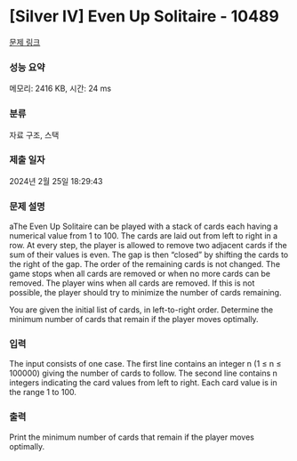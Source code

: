 # [Silver IV] Even Up Solitaire - 10489 

[문제 링크](https://www.acmicpc.net/problem/10489) 

### 성능 요약

메모리: 2416 KB, 시간: 24 ms

### 분류

자료 구조, 스택

### 제출 일자

2024년 2월 25일 18:29:43

### 문제 설명

<p>aThe Even Up Solitaire can be played with a stack of cards each having a numerical value from 1 to 100. The cards are laid out from left to right in a row. At every step, the player is allowed to remove two adjacent cards if the sum of their values is even. The gap is then “closed” by shifting the cards to the right of the gap. The order of the remaining cards is not changed. The game stops when all cards are removed or when no more cards can be removed. The player wins when all cards are removed. If this is not possible, the player should try to minimize the number of cards remaining.</p>

<p>You are given the initial list of cards, in left-to-right order. Determine the minimum number of cards that remain if the player moves optimally.</p>

### 입력 

 <p>The input consists of one case. The first line contains an integer n (1 ≤ n ≤ 100000) giving the number of cards to follow. The second line contains n integers indicating the card values from left to right. Each card value is in the range 1 to 100.</p>

### 출력 

 <p>Print the minimum number of cards that remain if the player moves optimally.</p>

